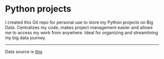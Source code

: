 # Python projects

I created this Git repo for personal use to store my Python projects on Big Data. Centralizes my code, makes project management easier and allows me to access my work from anywhere. Ideal for organizing and streamlining my big data journey.
***
Data source is [this](http://jmcauley.ucsd.edu/data/amazon/index_2014.html)

